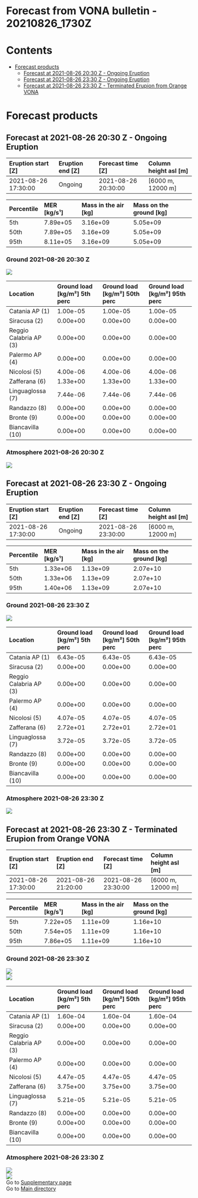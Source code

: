 
Forecast from VONA bulletin - 20210826_1730Z
============================================

Contents
========

* [Forecast products](#forecast-products)
	* [Forecast at 2021-08-26 20:30 Z - Ongoing Eruption](#forecast-at-2021-08-26-2030-z---ongoing-eruption)
	* [Forecast at 2021-08-26 23:30 Z - Ongoing Eruption](#forecast-at-2021-08-26-2330-z---ongoing-eruption)
	* [Forecast at 2021-08-26 23:30 Z - Terminated Erupion from Orange VONA](#forecast-at-2021-08-26-2330-z---terminated-erupion-from-orange-vona)

# Forecast products

## Forecast at 2021-08-26 20:30 Z - Ongoing Eruption
  

|Eruption start [Z]|Eruption end [Z]|Forecast time [Z]|Column height asl [m]|
| :--- | :--- | :--- | :--- |
|2021-08-26 17:30:00|Ongoing|2021-08-26 20:30:00|[6000 m, 12000 m]|
  
  

|Percentile|MER [kg/s¹]|Mass in the air [kg]|Mass on the ground [kg]|
| :--- | :--- | :--- | :--- |
|5th|7.89e+05|3.16e+09|5.05e+09|
|50th|7.89e+05|3.16e+09|5.05e+09|
|95th|8.11e+05|3.16e+09|5.05e+09|
  

### Ground 2021-08-26 20:30 Z
  
![](./figures/probability_grd_2021_08_26_2030_scenario_1_1.png)  
  
  
  
  
  
  
  
  
  

|Location|Ground load [kg/m²] 5th perc|Ground load [kg/m²] 50th perc|Ground load [kg/m²] 95th perc|
| :--- | :--- | :--- | :--- |
|Catania AP (1)|1.00e-05|1.00e-05|1.00e-05|
|Siracusa (2)|0.00e+00|0.00e+00|0.00e+00|
|Reggio Calabria AP (3)|0.00e+00|0.00e+00|0.00e+00|
|Palermo AP (4)|0.00e+00|0.00e+00|0.00e+00|
|Nicolosi (5)|4.00e-06|4.00e-06|4.00e-06|
|Zafferana (6)|1.33e+00|1.33e+00|1.33e+00|
|Linguaglossa (7)|7.44e-06|7.44e-06|7.44e-06|
|Randazzo (8)|0.00e+00|0.00e+00|0.00e+00|
|Bronte (9)|0.00e+00|0.00e+00|0.00e+00|
|Biancavilla (10)|0.00e+00|0.00e+00|0.00e+00|
  

### Atmosphere 2021-08-26 20:30 Z
  
![](./figures/probability_air_2021_08_26_2030_scenario_1_conclev_1_1.png)
## Forecast at 2021-08-26 23:30 Z - Ongoing Eruption
  

|Eruption start [Z]|Eruption end [Z]|Forecast time [Z]|Column height asl [m]|
| :--- | :--- | :--- | :--- |
|2021-08-26 17:30:00|Ongoing|2021-08-26 23:30:00|[6000 m, 12000 m]|
  
  

|Percentile|MER [kg/s¹]|Mass in the air [kg]|Mass on the ground [kg]|
| :--- | :--- | :--- | :--- |
|5th|1.33e+06|1.13e+09|2.07e+10|
|50th|1.33e+06|1.13e+09|2.07e+10|
|95th|1.40e+06|1.13e+09|2.07e+10|
  

### Ground 2021-08-26 23:30 Z
  
![](./figures/probability_grd_2021_08_26_2330_scenario_1_2.png)  
  
  
  
  
  
  
  
  
  

|Location|Ground load [kg/m²] 5th perc|Ground load [kg/m²] 50th perc|Ground load [kg/m²] 95th perc|
| :--- | :--- | :--- | :--- |
|Catania AP (1)|6.43e-05|6.43e-05|6.43e-05|
|Siracusa (2)|0.00e+00|0.00e+00|0.00e+00|
|Reggio Calabria AP (3)|0.00e+00|0.00e+00|0.00e+00|
|Palermo AP (4)|0.00e+00|0.00e+00|0.00e+00|
|Nicolosi (5)|4.07e-05|4.07e-05|4.07e-05|
|Zafferana (6)|2.72e+01|2.72e+01|2.72e+01|
|Linguaglossa (7)|3.72e-05|3.72e-05|3.72e-05|
|Randazzo (8)|0.00e+00|0.00e+00|0.00e+00|
|Bronte (9)|0.00e+00|0.00e+00|0.00e+00|
|Biancavilla (10)|0.00e+00|0.00e+00|0.00e+00|
  

### Atmosphere 2021-08-26 23:30 Z
  
![](./figures/probability_air_2021_08_26_2330_scenario_1_conclev_1_2.png)
## Forecast at 2021-08-26 23:30 Z - Terminated Erupion from Orange VONA
  

|Eruption start [Z]|Eruption end [Z]|Forecast time [Z]|Column height asl [m]|
| :--- | :--- | :--- | :--- |
|2021-08-26 17:30:00|2021-08-26 21:20:00|2021-08-26 23:30:00|[6000 m, 12000 m]|
  
  

|Percentile|MER [kg/s¹]|Mass in the air [kg]|Mass on the ground [kg]|
| :--- | :--- | :--- | :--- |
|5th|7.22e+05|1.11e+09|1.16e+10|
|50th|7.54e+05|1.11e+09|1.16e+10|
|95th|7.86e+05|1.11e+09|1.16e+10|
  

### Ground 2021-08-26 23:30 Z
  
![](./figures/probability_grd_2021_08_26_2330_scenario_1_2.png)  
![](./figures/probability_grd_2021_08_26_2330_scenario_1_1001.png)  
  
  
  
  
  
  
  
  
  

|Location|Ground load [kg/m²] 5th perc|Ground load [kg/m²] 50th perc|Ground load [kg/m²] 95th perc|
| :--- | :--- | :--- | :--- |
|Catania AP (1)|1.60e-04|1.60e-04|1.60e-04|
|Siracusa (2)|0.00e+00|0.00e+00|0.00e+00|
|Reggio Calabria AP (3)|0.00e+00|0.00e+00|0.00e+00|
|Palermo AP (4)|0.00e+00|0.00e+00|0.00e+00|
|Nicolosi (5)|4.47e-05|4.47e-05|4.47e-05|
|Zafferana (6)|3.75e+00|3.75e+00|3.75e+00|
|Linguaglossa (7)|5.21e-05|5.21e-05|5.21e-05|
|Randazzo (8)|0.00e+00|0.00e+00|0.00e+00|
|Bronte (9)|0.00e+00|0.00e+00|0.00e+00|
|Biancavilla (10)|0.00e+00|0.00e+00|0.00e+00|
  

### Atmosphere 2021-08-26 23:30 Z
  
![](./figures/probability_air_2021_08_26_2330_scenario_1_conclev_1_2.png)  
![](./figures/probability_air_2021_08_26_2330_scenario_1_conclev_1_1001.png)  
Go to [Supplementary page](Supplementary_page.md)  
Go to [Main directory](https://github.com/federicapardini/Real_time_ash_forecast)